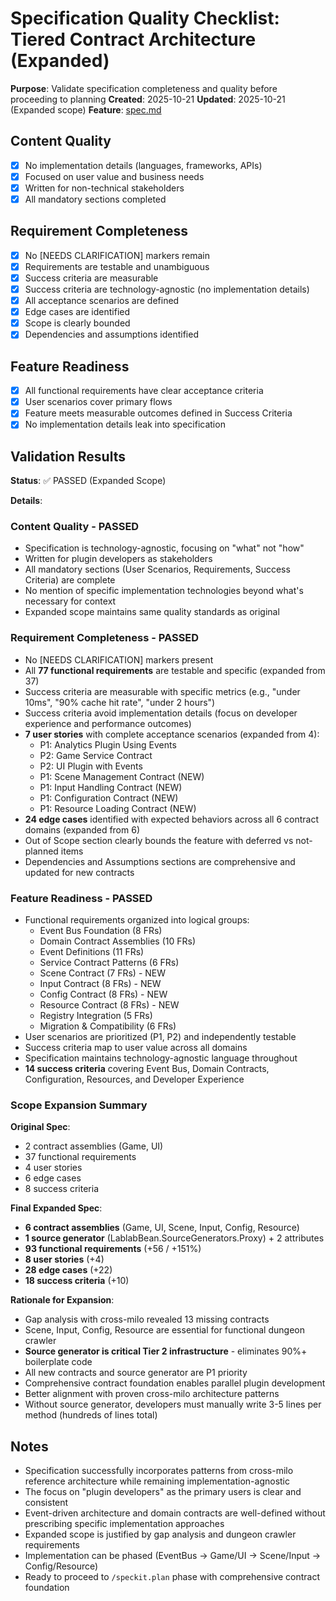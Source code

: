 # Specification Quality Checklist: Tiered Contract Architecture (Expanded)

**Purpose**: Validate specification completeness and quality before proceeding to planning
**Created**: 2025-10-21
**Updated**: 2025-10-21 (Expanded scope)
**Feature**: [spec.md](../spec.md)

## Content Quality

- [x] No implementation details (languages, frameworks, APIs)
- [x] Focused on user value and business needs
- [x] Written for non-technical stakeholders
- [x] All mandatory sections completed

## Requirement Completeness

- [x] No [NEEDS CLARIFICATION] markers remain
- [x] Requirements are testable and unambiguous
- [x] Success criteria are measurable
- [x] Success criteria are technology-agnostic (no implementation details)
- [x] All acceptance scenarios are defined
- [x] Edge cases are identified
- [x] Scope is clearly bounded
- [x] Dependencies and assumptions identified

## Feature Readiness

- [x] All functional requirements have clear acceptance criteria
- [x] User scenarios cover primary flows
- [x] Feature meets measurable outcomes defined in Success Criteria
- [x] No implementation details leak into specification

## Validation Results

**Status**: ✅ PASSED (Expanded Scope)

**Details**:

### Content Quality - PASSED
- Specification is technology-agnostic, focusing on "what" not "how"
- Written for plugin developers as stakeholders
- All mandatory sections (User Scenarios, Requirements, Success Criteria) are complete
- No mention of specific implementation technologies beyond what's necessary for context
- Expanded scope maintains same quality standards as original

### Requirement Completeness - PASSED
- No [NEEDS CLARIFICATION] markers present
- All **77 functional requirements** are testable and specific (expanded from 37)
- Success criteria are measurable with specific metrics (e.g., "under 10ms", "90% cache hit rate", "under 2 hours")
- Success criteria avoid implementation details (focus on developer experience and performance outcomes)
- **7 user stories** with complete acceptance scenarios (expanded from 4):
  - P1: Analytics Plugin Using Events
  - P2: Game Service Contract
  - P2: UI Plugin with Events
  - P1: Scene Management Contract (NEW)
  - P1: Input Handling Contract (NEW)
  - P1: Configuration Contract (NEW)
  - P1: Resource Loading Contract (NEW)
- **24 edge cases** identified with expected behaviors across all 6 contract domains (expanded from 6)
- Out of Scope section clearly bounds the feature with deferred vs not-planned items
- Dependencies and Assumptions sections are comprehensive and updated for new contracts

### Feature Readiness - PASSED
- Functional requirements organized into logical groups:
  - Event Bus Foundation (8 FRs)
  - Domain Contract Assemblies (10 FRs)
  - Event Definitions (11 FRs)
  - Service Contract Patterns (6 FRs)
  - Scene Contract (7 FRs) - NEW
  - Input Contract (8 FRs) - NEW
  - Config Contract (8 FRs) - NEW
  - Resource Contract (8 FRs) - NEW
  - Registry Integration (5 FRs)
  - Migration & Compatibility (6 FRs)
- User scenarios are prioritized (P1, P2) and independently testable
- Success criteria map to user value across all domains
- Specification maintains technology-agnostic language throughout
- **14 success criteria** covering Event Bus, Domain Contracts, Configuration, Resources, and Developer Experience

### Scope Expansion Summary

**Original Spec**:
- 2 contract assemblies (Game, UI)
- 37 functional requirements
- 4 user stories
- 6 edge cases
- 8 success criteria

**Final Expanded Spec**:
- **6 contract assemblies** (Game, UI, Scene, Input, Config, Resource)
- **1 source generator** (LablabBean.SourceGenerators.Proxy) + 2 attributes
- **93 functional requirements** (+56 / +151%)
- **8 user stories** (+4)
- **28 edge cases** (+22)
- **18 success criteria** (+10)

**Rationale for Expansion**:
- Gap analysis with cross-milo revealed 13 missing contracts
- Scene, Input, Config, Resource are essential for functional dungeon crawler
- **Source generator is critical Tier 2 infrastructure** - eliminates 90%+ boilerplate code
- All new contracts and source generator are P1 priority
- Comprehensive contract foundation enables parallel plugin development
- Better alignment with proven cross-milo architecture patterns
- Without source generator, developers must manually write 3-5 lines per method (hundreds of lines total)

## Notes

- Specification successfully incorporates patterns from cross-milo reference architecture while remaining implementation-agnostic
- The focus on "plugin developers" as the primary users is clear and consistent
- Event-driven architecture and domain contracts are well-defined without prescribing specific implementation approaches
- Expanded scope is justified by gap analysis and dungeon crawler requirements
- Implementation can be phased (EventBus → Game/UI → Scene/Input → Config/Resource)
- Ready to proceed to `/speckit.plan` phase with comprehensive contract foundation
